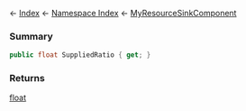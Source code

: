 ← [Index](Api-Index) ← [Namespace Index](Namespace-Index) ← [MyResourceSinkComponent](Sandbox.Game.EntityComponents.MyResourceSinkComponent)

### Summary

```csharp
public float SuppliedRatio { get; }
```

### Returns

[float](https://docs.microsoft.com/en-us/dotnet/api/system.single?view=netframework-4.6)

